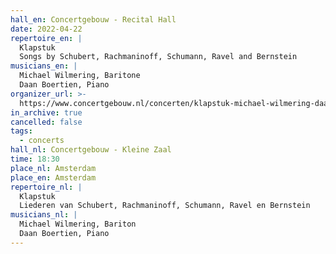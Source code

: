 ```yaml
---
hall_en: Concertgebouw - Recital Hall
date: 2022-04-22
repertoire_en: |
  Klapstuk
  Songs by Schubert, Rachmaninoff, Schumann, Ravel and Bernstein
musicians_en: |
  Michael Wilmering, Baritone
  Daan Boertien, Piano
organizer_url: >-
  https://www.concertgebouw.nl/concerten/klapstuk-michael-wilmering-daan-boertien/22-04-2022
in_archive: true
cancelled: false
tags:
  - concerts
hall_nl: Concertgebouw - Kleine Zaal
time: 18:30
place_nl: Amsterdam
place_en: Amsterdam
repertoire_nl: |
  Klapstuk
  Liederen van Schubert, Rachmaninoff, Schumann, Ravel en Bernstein
musicians_nl: |
  Michael Wilmering, Bariton
  Daan Boertien, Piano
---
```


